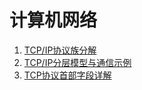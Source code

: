 # 计算机网络
1.  [TCP/IP协议族分解](https://github.com/lyllovelemon/algorithm-js/tree/master/docs/network/file/1.md)
2. [TCP/IP分层模型与通信示例](https://github.com/lyllovelemon/algorithm-js/tree/master/docs/network/file/2.md)
3. [TCP协议首部字段详解]()
